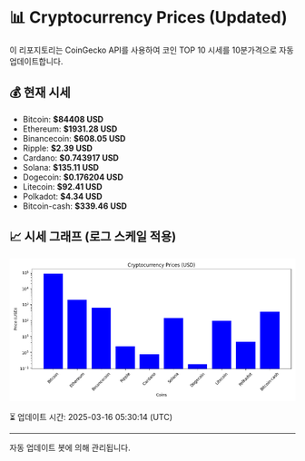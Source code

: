 
# 📊 Cryptocurrency Prices (Updated)

이 리포지토리는 CoinGecko API를 사용하여 코인 TOP 10 시세를 10분가격으로 자동 업데이트합니다.

## 💰 현재 시세
- Bitcoin: **$84408 USD**
- Ethereum: **$1931.28 USD**
- Binancecoin: **$608.05 USD**
- Ripple: **$2.39 USD**
- Cardano: **$0.743917 USD**
- Solana: **$135.11 USD**
- Dogecoin: **$0.176204 USD**
- Litecoin: **$92.41 USD**
- Polkadot: **$4.34 USD**
- Bitcoin-cash: **$339.46 USD**

## 📈 시세 그래프 (로그 스케일 적용)
![Crypto Prices](crypto_prices.png)

⏳ 업데이트 시간: 2025-03-16 05:30:14 (UTC)

---
자동 업데이트 봇에 의해 관리됩니다.
